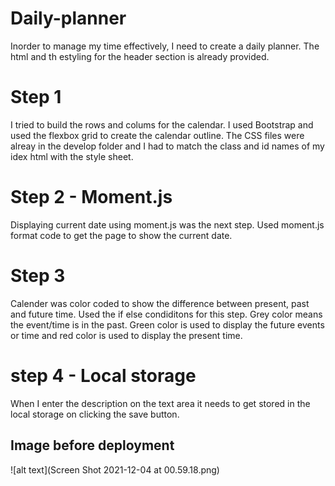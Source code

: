 # Daily-planner
Inorder to manage my time effectively, I need to create a daily planner. 
The html and th estyling for the header section is already provided. 
# Step 1 
I tried to build the rows and colums for the calendar. I used Bootstrap and used the flexbox grid to create the calendar outline. The CSS files were alreay in the develop folder and I had to match the class and id names of my idex html with the style sheet. 

# Step 2 - Moment.js
Displaying current date using moment.js was the next step. Used moment.js format code to get the page to show the current date. 

# Step 3
Calender was color coded to show the difference between present, past and future time. Used the if else condiditons for this step. Grey color means the event/time is in the past. Green color is used to display the future events or time and red color is used to display the present time. 

# step 4 - Local storage 
When I enter the description on the text area it needs to get stored in the local storage on clicking the save button. 

## Image before deployment
![alt text](Screen Shot 2021-12-04 at 00.59.18.png)